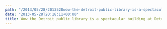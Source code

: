 ```yaml
---
path: "/2013/05/28/2013528wow-the-detroit-public-library-is-a-spectacular-building-at-detroit-public-library-view-on-path/" 
date: "2013-05-28T20:18:11+00:00" 
title: Wow the Detroit public library is a spectacular building at Detroit Public Library – View on Path.
---
```

<img src="https://i0.wp.com/technovangelist.envl.pe/wp-content/uploads/sites/3/2013/05/img2.jpg?w=1080" alt="" data-recalc-dims="1" />